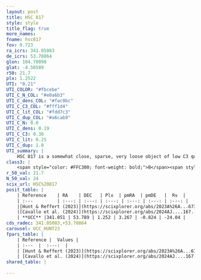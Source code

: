 ```yaml
---
layout: post
title: HSC 817
style: style
title_flag: true
more_names: 
fname: hsc817
fov: 0.723
ra_icrs: 341.05083
de_icrs: 53.78864
glon: 104.70098
glat: -4.50589
r50: 21.7
plx: 1.2522
UTI: "0.21"
UTI_COLOR: "#fbcebe"
UTI_C_N_COL: "#e0a6b3"
UTI_C_dens_COL: "#fac9bc"
UTI_C_C3_COL: "#fff1d4"
UTI_C_lit_COL: "#fdd7c3"
UTI_C_dup_COL: "#a6cab9"
UTI_C_N: 0.0
UTI_C_dens: 0.19
UTI_C_C3: 0.38
UTI_C_lit: 0.25
UTI_C_dup: 1.0
UTI_summary: |
    HSC 817 is a somewhat close, sparse, very loose object of low C3 quality. It was recently reported in the literature.<br><br><span style="color: #99180f; font-weight: bold;">Warning: </span>contains less than 25 stars with <i>P>0.5</i> estimated.
class3: |
    <span style="color: #FFC300; font-weight: bold;">B</span><span style="color: red; font-weight: bold;">C</span>
r_50_val: 21.7
N_50_val: 24
scix_url: HSC%20817
posit_table: |
    | Reference    | RA    | DEC   | Plx  | pmRA  | pmDE   |  Rv  |
    | :---         | :---: | :---: | :---: | :---: | :---: | :---: |
    |[Hunt & Reffert (2023)](https://scixplorer.org/abs/2023A%26A...673A.114H) | 341.077 | 53.916 | 1.244 | 3.194 | -0.858 | -28.583 |
    |[Cavallo et al. (2024)](https://scixplorer.org/abs/2024AJ....167...12C) | 339.598 | 53.53 | 1.244 | -- | -- | -- |
    | **UCC** |341.051 | 53.789 | 1.252 | 3.267 | -0.824 | -24.04 | 
cds_radec: 341.05083,+53.78864
carousel: UCC_HUNT23
fpars_table: |
    | Reference |  Values |
    | :---  |  :---:  |
    | [Hunt & Reffert (2023)](https://scixplorer.org/abs/2023A%26A...673A.114H) | `AV50=0.926, diffAV50=0.576, MOD50=9.471, logAge50=8.354` |
    | [Cavallo et al. (2024)](https://scixplorer.org/abs/2024AJ....167...12C) | `AV50=1.05, dMod50=9.55, logAge50=8.56, [Fe/H]50=-0.01` |
shared_table: |
    
---
```

